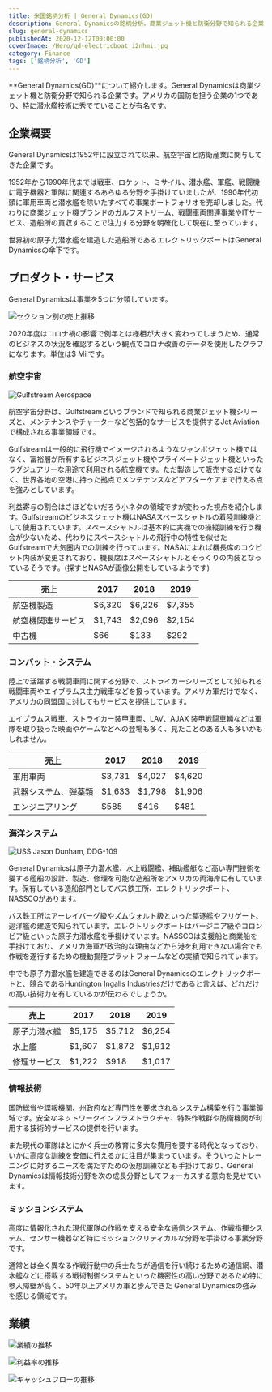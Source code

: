 ```yaml
---
title: 米国銘柄分析 | General Dynamics(GD)
description: General Dynamicsの銘柄分析。商業ジェット機と防衛分野で知られる企業。アメリカの国防を担う企業の1つであり、原子力潜水艦など特に潜水艦技術に秀でていることが有名。
slug: general-dynamics
publishedAt: 2020-12-12T00:00:00
coverImage: /Hero/gd-electricboat_i2nhmi.jpg
category: Finance
tags: ['銘柄分析', 'GD']
---
```


**General Dynamics(GD)**について紹介します。General Dynamicsは商業ジェット機と防衛分野で知られる企業です。アメリカの国防を担う企業の1つであり、特に潜水艦技術に秀でていることが有名です。

## 企業概要

General Dynamicsは1952年に設立されて以来、航空宇宙と防衛産業に関与してきた企業です。

1952年から1990年代までは戦車、ロケット、ミサイル、潜水艦、軍艦、戦闘機に電子機器と軍隊に関連するあらゆる分野を手掛けていましたが、1990年代初頭に軍用車両と潜水艦を除いたすべての事業ポートフォリオを売却しました。代わりに商業ジェット機ブランドのガルフストリーム、戦闘車両関連事業やITサービス、造船所の買収することで注力する分野を明確化して現在に至っています。

世界初の原子力潜水艦を建造した造船所であるエレクトリックボートはGeneral Dynamicsの傘下です。

## プロダクト・サービス

General Dynamicsは事業を5つに分類しています。

![セクション別の売上推移](/Stocks/gd-sections_uxspma.png)

2020年度はコロナ禍の影響で例年とは様相が大きく変わってしまうため、通常のビジネスの状況を確認するという観点でコロナ改善のデータを使用したグラフになります。単位は$ Milです。

### 航空宇宙

![Gulfstream Aerospace](/Stocks/gulfstream-image_pvtyek.jpg)

航空宇宙分野は、Gulfstreamというブランドで知られる商業ジェット機シリーズと、メンテナンスやチャーターなど包括的なサービスを提供するJet Aviationで構成される事業領域です。

Gulfstreamは一般的に飛行機でイメージされるようなジャンボジェット機ではなく、富裕層が所有するビジネスジェット機やプライベートジェット機といったラグジュアリーな用途で利用される航空機です。ただ製造して販売するだけでなく、世界各地の空港に持った拠点でメンテナンスなどアフターケアまで行える点を強みとしています。

利益寄与の割合はさほどないだろう小ネタの領域ですが変わった視点を紹介します。Gulfstreamのビジネスジェット機はNASAスペースシャトルの着陸訓練機として使用されています。スペースシャトルは基本的に実機での操縦訓練を行う機会が少ないため、代わりにスペースシャトルの飛行中の特性を似せたGulfstreamで大気圏内での訓練を行っています。NASAによれば機長席のコクピット内装が変更されており、機長席はスペースシャトルとそっくりの内装となっているそうです。(探すとNASAが画像公開をしているようです)

| 売上               | 2017   | 2018   | 2019   |
| ------------------ | ------ | ------ | ------ |
| 航空機製造         | $6,320 | $6,226 | $7,355 |
| 航空機関連サービス | $1,743 | $2,096 | $2,154 |
| 中古機             | $66    | $133   | $292   |

### コンバット・システム

陸上で活躍する戦闘車両に関する分野で、ストライカーシリーズとして知られる戦闘車両やエイブラムス主力戦車などを扱っています。アメリカ軍だけでなく、アメリカの同盟国に対してもサービスを提供しています。

エイブラムス戦車、ストライカー装甲車両、LAV、AJAX 装甲戦闘車輛などは軍隊を取り扱った映画やゲームなどへの登場も多く、見たことのある人も多いかもしれません。

| 売上                 | 2017   | 2018   | 2019   |
| -------------------- | ------ | ------ | ------ |
| 軍用車両             | $3,731 | $4,027 | $4,620 |
| 武器システム、弾薬類 | $1,633 | $1,798 | $1,906 |
| エンジニアリング     | $585   | $416   | $481   |

### 海洋システム

![USS Jason Dunham, DDG-109](/Stocks/bathIronWorks-DDG_109_ewqncf.jpg)

General Dynamicsは原子力潜水艦、水上戦闘艦、補助艦艇など高い専門技術を要する艦船の設計、製造、修理を可能な造船所をアメリカの両海岸に有しています。保有している造船部門としてバス鉄工所、エレクトリックボート、NASSCOがあります。

バス鉄工所はアーレイバーグ級やズムウォルト級といった駆逐艦やフリゲート、巡洋艦の建造で知られています。エレクトリックボートはバージニア級やコロンビア級といった原子力潜水艦を手掛けています。NASSCOは支援船と商業船を手掛けており、アメリカ海軍が政治的な理由などから港を利用できない場合でも作戦を遂行するための機動揚陸プラットフォームなどの実績で知られています。

中でも原子力潜水艦を建造できるのはGeneral Dynamicsのエレクトリックボートと、競合であるHuntington Ingalls Industriesだけであると言えば、どれだけの高い技術力を有しているかが伝わるでしょうか。

| 売上         | 2017   | 2018   | 2019   |
| ------------ | ------ | ------ | ------ |
| 原子力潜水艦 | $5,175 | $5,712 | $6,254 |
| 水上艦       | $1,607 | $1,872 | $1,912 |
| 修理サービス | $1,222 | $918   | $1,017 |

### 情報技術

国防総省や諜報機関、州政府など専門性を要求されるシステム構築を行う事業領域です。安全なネットワークインフラストラクチャ、特殊作戦群や防衛機関が利用する技術的サービスの提供を行います。

また現代の軍隊はとにかく兵士の教育に多大な費用を要する時代となっており、いかに高度な訓練を安価に行えるかに注目が集まっています。そういったトレーニングに対するニーズを満たすための仮想訓練なども手掛けており、General Dynamicsは情報技術分野を次の成長分野としてフォーカスする意向を見せています。

### ミッションシステム

高度に情報化された現代軍隊の作戦を支える安全な通信システム、作戦指揮システム、センサー機器など特にミッションクリティカルな分野を手掛ける事業分野です。

通常とは全く異なる作戦行動中の兵士たちが通信を行い続けるための通信網、潜水艦などに搭載する戦術制御システムといった機密性の高い分野であるため特に参入障壁が高く、50年以上アメリカ軍と歩んできた General Dynamicsの強みを感じる領域です。

## 業績

![業績の推移](/Stocks/gd-revenue_vedk3p.png)

![利益率の推移](/Stocks/gd-margin_jxr1bj.png)

![キャッシュフローの推移](/Stocks/gd-cf_jthefi.png)
